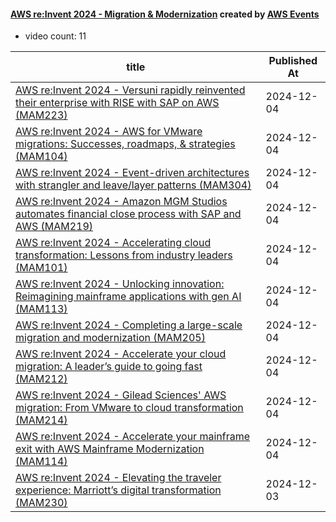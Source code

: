 

#### [AWS re:Invent 2024 - Migration & Modernization](https://www.youtube.com/playlist?list=PL2yQDdvlhXf8ahMXG-QmuWCkhjX2tQfmp) created by [AWS Events](https://www.youtube.com/channel/UCdoadna9HFHsxXWhafhNvKw)

* video count: 11 

| title                                                                                                                                              | Published At |
| -------------------------------------------------------------------------------------------------------------------------------------------------- | ------------ |
| [AWS re:Invent 2024 - Versuni rapidly reinvented their enterprise with RISE with SAP on AWS (MAM223)](https://www.youtube.com/watch?v=LdyFuXVKkTE) | 2024-12-04   |
| [AWS re:Invent 2024 - AWS for VMware migrations: Successes, roadmaps, & strategies (MAM104)](https://www.youtube.com/watch?v=UwNMCmUJfRM)          | 2024-12-04   |
| [AWS re:Invent 2024 - Event-driven architectures with strangler and leave/layer patterns (MAM304)](https://www.youtube.com/watch?v=tC8UEe51hgU)    | 2024-12-04   |
| [AWS re:Invent 2024 - Amazon MGM Studios automates financial close process with SAP and AWS (MAM219)](https://www.youtube.com/watch?v=kxXQCNTeEgM) | 2024-12-04   |
| [AWS re:Invent 2024 - Accelerating cloud transformation: Lessons from industry leaders (MAM101)](https://www.youtube.com/watch?v=XHcGCam6NIw)      | 2024-12-04   |
| [AWS re:Invent 2024 - Unlocking innovation: Reimagining mainframe applications with gen AI (MAM113)](https://www.youtube.com/watch?v=ORQtCUb2Xes)  | 2024-12-04   |
| [AWS re:Invent 2024 - Completing a large-scale migration and modernization (MAM205)](https://www.youtube.com/watch?v=__Qn-4GVKCU)                  | 2024-12-04   |
| [AWS re:Invent 2024 - Accelerate your cloud migration: A leader’s guide to going fast (MAM212)](https://www.youtube.com/watch?v=fnY0oLchK1Y)       | 2024-12-04   |
| [AWS re:Invent 2024 - Gilead Sciences' AWS migration: From VMware to cloud transformation (MAM214)](https://www.youtube.com/watch?v=m6Nt_CfYi2g)   | 2024-12-04   |
| [AWS re:Invent 2024 - Accelerate your mainframe exit with AWS Mainframe Modernization (MAM114)](https://www.youtube.com/watch?v=W1cHcB1qnX0)       | 2024-12-04   |
| [AWS re:Invent 2024 - Elevating the traveler experience: Marriott’s digital transformation (MAM230)](https://www.youtube.com/watch?v=tYQrvmKWyH0)  | 2024-12-03   |